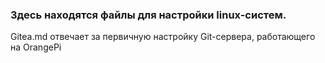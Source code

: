 ### Здесь находятся файлы для настройки linux-систем.

Gitea.md отвечает за первичную настройку Git-сервера, работающего на OrangePi